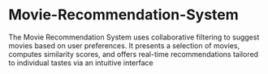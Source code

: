 # Movie-Recommendation-System
The Movie Recommendation System uses collaborative filtering to suggest movies based on user preferences. It presents a selection of movies, computes similarity scores, and offers real-time recommendations tailored to individual tastes via an intuitive interface 
